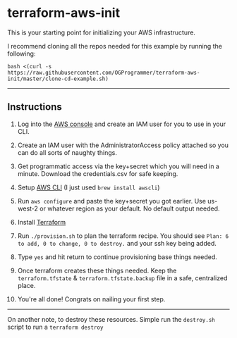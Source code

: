 # terraform-aws-init

This is your starting point for initializing your AWS infrastructure.

I recommend cloning all the repos needed for this example by running the following:

```
bash <(curl -s https://raw.githubusercontent.com/OGProgrammer/terraform-aws-init/master/clone-cd-example.sh)
```

---

## Instructions

1. Log into the [AWS console](https://aws.amazon.com) and create an IAM user for you to use in your CLI.

2. Create an IAM user with the AdministratorAccess policy attached so you can do all sorts of naughty things.

3. Get programmatic access via the key+secret which you will need in a minute. Download the credentials.csv for safe keeping.

4. Setup [AWS CLI](http://docs.aws.amazon.com/cli/latest/userguide/installing.html) (I just used `brew install awscli`)

5. Run `aws configure` and paste the key+secret you got earlier. Use us-west-2 or whatever region as your default. No default output needed.

6. Install [Terraform](https://www.terraform.io/downloads.html)

7. Run `./provision.sh` to plan the terraform recipe. You should see `Plan: 6 to add, 0 to change, 0 to destroy.` and your ssh key being added.

8. Type `yes` and hit return to continue provisioning base things needed.

9. Once terraform creates these things needed. Keep the `terraform.tfstate` & `terraform.tfstate.backup` file in a safe, centralized place.

10. You're all done! Congrats on nailing your first step.

---
 
On another note, to destroy these resources. Simple run the `destroy.sh` script to run a `terraform destroy`

